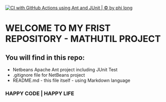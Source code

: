 [![CI with GitHub Actions using Ant and JUnit | ©  by phi long](https://github.com/Warrior6789/math-util/actions/workflows/ci-junit.yml/badge.svg)](https://github.com/Warrior6789/math-util/actions/workflows/ci-junit.yml)﻿

#  WELCOME TO MY FRIST REPOSITORY - MATHUTIL PROJECT
## You will find in this repo:


* Netbeans Apache Ant project including JUnit Test
* .gitignore file for NetBeans project
* README.md - this file itself - using Markdown language



### HAPPY CODE |  HAPPY LIFE
